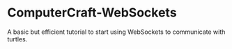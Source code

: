 # ComputerCraft-WebSockets
A basic but efficient tutorial to start using WebSockets to communicate with turtles.
